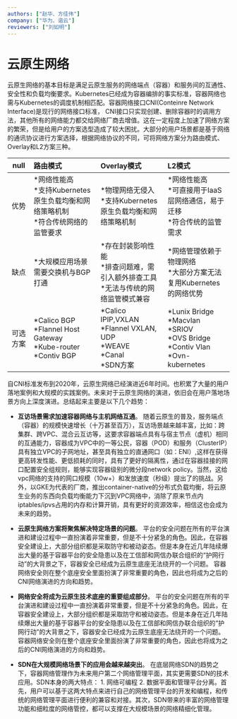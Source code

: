 ```yaml
---
authors: ["赵华、方佳伟"]
company: ["华为、谐云"]
reviewers: ["刘如明"]
---
```


# 云原生网络

云原生网络的基本目标是满足云原生服务的网络端点（容器）和服务间的互通性、安全性和负载均衡要求。Kubernetes已经成为容器编排的事实标准，容器网络也需与Kubernetes的调度机制相匹配。容器网络接口CNI(Conteinre Network Interface)是现行的网络接口标准， CNI接口只实现创建、删除容器时的调用方法，其他所有的网络能力都交给网络厂商去增值。这在一定程度上加速了网络方案的繁荣，但是给用户的方案选型造成了较大困扰。大部分的用户场景都是基于网络的通讯协议进行方案选择，根据网络协议的不同，可将网络方案分为路由模式、Overlay和L2方案三种。

null|路由模式|Overlay模式|L2模式
:-:|:-|:-|:-
优势|*网络性能高<br>*支持Kubernetes原生负载均衡和网络策略机制<br>*符合传统网络的监管要求|*物理网络无侵入<br>*支持Kubernetes原生负载均衡和网络策略机制|*网络性能高<br>*可直接用于IaaS层网络通信，易于迁移<br>*符合传统的监管需求
缺点|*大规模应用场景需要交换机与BGP打通|*存在封装影响性能<br>*排查问题难，需引入额外排查工具<br>*无法与传统的网络监管模式兼容|*网络管理依赖于物理网络<br>*大部分方案无法复用Kubernetes的网络优势
可选方案|*Calico BGP<br>*Flannel Host Gateway<br>*Kube-router<br>*Contiv BGP|*Calico IPIP,VXLAN<br>*Flannel VXLAN, UDP<br>*WEAVE<br>*Canal<br>*SDN方案|*Lunix Bridge<br>*Macvlan<br>*SRIOV<br>*OVS Bridge<br>*Contiv Vlan<br>*Ovn-kubernetes

自CNI标准发布到2020年，云原生网络已经演进近6年时间。也积累了大量的用户落地案例和大规模的实践案例。未来对于云原生网络的演进，依旧会在用户落地场景方向上深度演进。总结起来主要是以下几个趋势：
- **互访场景需求加速容器网络与主机网络互通**。
随着云原生的普及，服务端点（容器）的规模快速增长（十万甚至百万），互访场景越来越丰富，比如：跨集群、跨VPC、混合云互访等，这要求容器端点具有与宿主节点（虚机）相同的互通能力，容器成为VPC中的一等公民，容器（POD）和服务（ClusterIP）具有独立VPC的子网地址，甚至具有独立的直通网口（如：ENI）,这样在获得更高转发性能、更低损耗的同时，具有了更好的隔离性，通过在容器挂接的网口配置安全组规则，能够实现容器级别的微分段network policy。当然，这给vpc网络的支持的网口规模（10w+）和发放速度（秒级）提出了的挑战。另外，以GKE为代表的厂商，推出container-native的分布式负载均衡，将云原生业务的东西向负载均衡能力下沉到VPC网络中，消除了原来节点内iptables/ipvs占用的内存和计算开销，具有更好的资源效率，相信这也会成为未来的趋势。

- **云原生网络方案将聚焦解决特定场景的问题**。
平台的安全问题在所有的平台演进和建设过程中一直扮演着非常重要，但是不十分紧急的角色。因此，在容器安全建设上，大部分组织都是采取防守和被动姿态。但是本身在近几年陆续爆出大量的基于容器平台的安全隐患以及在工信部和网信办联合组织的“护网行动”的大背景之下，容器安全已经成为云原生底座无法绕开的一个问题。 容器网络安全则在整个底座安全里面扮演了非常重要的角色，因此也将成为之后的CNI网络演进的方向和趋势。

- **网络安全将成为云原生技术底座的重要组成部分**。
平台的安全问题在所有的平台演进和建设过程中一直扮演着非常重要，但是不十分紧急的角色。因此，在容器安全建设上，大部分组织都是采取防守和被动姿态。但是本身在近几年陆续爆出大量的基于容器平台的安全隐患以及在工信部和网信办联合组织的“护网行动”的大背景之下，容器安全已经成为云原生底座无法绕开的一个问题。 容器网络安全则在整个底座安全里面扮演了非常重要的角色，因此也将成为之后的CNI网络演进的方向和趋势。

- **SDN在大规模网络场景下的应用会越来越突出**。
在底层网络SDN的趋势之下，容器网络管理作为未来用户第二个网络管理平面，其实更需要SDN的技术应用。SDN本身的两大特点： 1. 网络可编程 2. 数据平面和管理平台分离。首先，用户可以基于这两大特点来进行自己的网络管理平台的开发和编程，和传统的网络管理平面进行便利的兼容和对接。其次，SDN带来的丰富的网络管理功能和细粒度的网络管控，都可以支撑在大规模场景的网络精细化管理。
